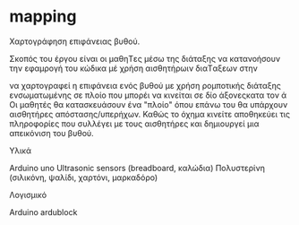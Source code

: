 # mapping
Χαρτογράφηση επιφάνειας βυθού.

Σκοπός του έργου είναι οι μαθηTες μέσω της διάταξης να κατανοήσουν την εφαμρογή του κώδικα μέ χρήση αισθητήρωιν διαTαξεων στην 

να χαρτογραφεί η επιφάνεια ενός βυθού με χρήση ρομποτικής διάταξης ενσωματωμένης σε πλοίο που μπορέι να κινείται σε δίο άξονεςκατα τον ά 
Οι μαθητές θα κατασκευάσουν ένα "πλοίο" όπου επάνω του θα υπάρχουν αισθητήρες απόστασης/υπερήχων.
Καθώς το όχημα κινείτε αποθηκεύει τις πληροφορίες που συλλέγει με τους αισθητήρες και δημιουργεί μια απεικόνιση του βυθού.

Υλικά

Arduino uno
Ultrasonic sensors
(breadboard, καλώδια)
Πολυστερίνη
(σιλικόνη, ψαλίδι, χαρτόνι, μαρκαδόρο)

Λογισμικό

Arduino 
ardublock
